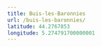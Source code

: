 ```yaml
---
title: Buis-les-Baronnies
url: /buis-les-baronnies/
latitude: 44.2767853
longitude: 5.274791700000001
---
```

